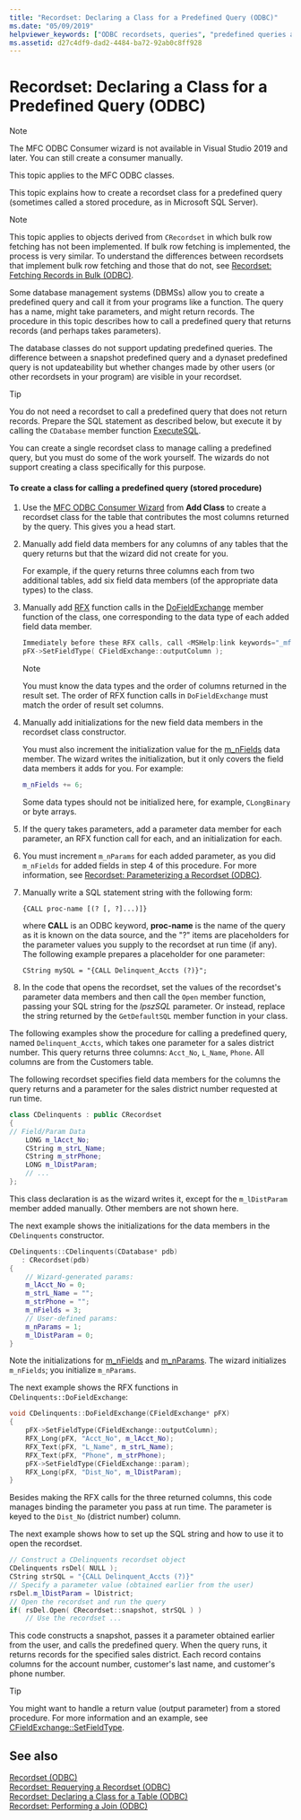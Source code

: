 ```yaml
---
title: "Recordset: Declaring a Class for a Predefined Query (ODBC)"
ms.date: "05/09/2019"
helpviewer_keywords: ["ODBC recordsets, queries", "predefined queries and recordsets", "stored procedures, and recordsets", "recordsets, predefined queries", "recordsets, stored procedures"]
ms.assetid: d27c4df9-dad2-4484-ba72-92ab0c8ff928
---
```

# Recordset: Declaring a Class for a Predefined Query (ODBC)

> [!NOTE]
> The MFC ODBC Consumer wizard is not available in Visual Studio 2019 and later. You can still create a consumer manually.

This topic applies to the MFC ODBC classes.

This topic explains how to create a recordset class for a predefined query (sometimes called a stored procedure, as in Microsoft SQL Server).

> [!NOTE]
>  This topic applies to objects derived from `CRecordset` in which bulk row fetching has not been implemented. If bulk row fetching is implemented, the process is very similar. To understand the differences between recordsets that implement bulk row fetching and those that do not, see [Recordset: Fetching Records in Bulk (ODBC)](../../data/odbc/recordset-fetching-records-in-bulk-odbc.md).

Some database management systems (DBMSs) allow you to create a predefined query and call it from your programs like a function. The query has a name, might take parameters, and might return records. The procedure in this topic describes how to call a predefined query that returns records (and perhaps takes parameters).

The database classes do not support updating predefined queries. The difference between a snapshot predefined query and a dynaset predefined query is not updateability but whether changes made by other users (or other recordsets in your program) are visible in your recordset.

> [!TIP]
>  You do not need a recordset to call a predefined query that does not return records. Prepare the SQL statement as described below, but execute it by calling the `CDatabase` member function [ExecuteSQL](../../mfc/reference/cdatabase-class.md#executesql).

You can create a single recordset class to manage calling a predefined query, but you must do some of the work yourself. The wizards do not support creating a class specifically for this purpose.

#### To create a class for calling a predefined query (stored procedure)

1. Use the [MFC ODBC Consumer Wizard](../../mfc/reference/adding-an-mfc-odbc-consumer.md) from **Add Class** to create a recordset class for the table that contributes the most columns returned by the query. This gives you a head start.

1. Manually add field data members for any columns of any tables that the query returns but that the wizard did not create for you.

   For example, if the query returns three columns each from two additional tables, add six field data members (of the appropriate data types) to the class.

1. Manually add [RFX](../../data/odbc/record-field-exchange-rfx.md) function calls in the [DoFieldExchange](../../mfc/reference/crecordset-class.md#dofieldexchange) member function of the class, one corresponding to the data type of each added field data member.

    ```cpp
    Immediately before these RFX calls, call <MSHelp:link keywords="_mfc_CFieldExchange.3a3a.SetFieldType" TABINDEX="0">SetFieldType</MSHelp:link>, as shown here:
    pFX->SetFieldType( CFieldExchange::outputColumn );
    ```

    > [!NOTE]
    >  You must know the data types and the order of columns returned in the result set. The order of RFX function calls in `DoFieldExchange` must match the order of result set columns.

1. Manually add initializations for the new field data members in the recordset class constructor.

   You must also increment the initialization value for the [m_nFields](../../mfc/reference/crecordset-class.md#m_nfields) data member. The wizard writes the initialization, but it only covers the field data members it adds for you. For example:

    ```cpp
    m_nFields += 6;
    ```

   Some data types should not be initialized here, for example, `CLongBinary` or byte arrays.

1. If the query takes parameters, add a parameter data member for each parameter, an RFX function call for each, and an initialization for each.

1. You must increment `m_nParams` for each added parameter, as you did `m_nFields` for added fields in step 4 of this procedure. For more information, see [Recordset: Parameterizing a Recordset (ODBC)](../../data/odbc/recordset-parameterizing-a-recordset-odbc.md).

1. Manually write a SQL statement string with the following form:

    ```
    {CALL proc-name [(? [, ?]...)]}
    ```

   where **CALL** is an ODBC keyword, **proc-name** is the name of the query as it is known on the data source, and the "?" items are placeholders for the parameter values you supply to the recordset at run time (if any). The following example prepares a placeholder for one parameter:

    ```
    CString mySQL = "{CALL Delinquent_Accts (?)}";
    ```

1. In the code that opens the recordset, set the values of the recordset's parameter data members and then call the `Open` member function, passing your SQL string for the *lpszSQL* parameter. Or instead, replace the string returned by the `GetDefaultSQL` member function in your class.

The following examples show the procedure for calling a predefined query, named `Delinquent_Accts`, which takes one parameter for a sales district number. This query returns three columns: `Acct_No`, `L_Name`, `Phone`. All columns are from the Customers table.

The following recordset specifies field data members for the columns the query returns and a parameter for the sales district number requested at run time.

```cpp
class CDelinquents : public CRecordset
{
// Field/Param Data
    LONG m_lAcct_No;
    CString m_strL_Name;
    CString m_strPhone;
    LONG m_lDistParam;
    // ...
};
```

This class declaration is as the wizard writes it, except for the `m_lDistParam` member added manually. Other members are not shown here.

The next example shows the initializations for the data members in the `CDelinquents` constructor.

```cpp
CDelinquents::CDelinquents(CDatabase* pdb)
   : CRecordset(pdb)
{
    // Wizard-generated params:
    m_lAcct_No = 0;
    m_strL_Name = "";
    m_strPhone = "";
    m_nFields = 3;
    // User-defined params:
    m_nParams = 1;
    m_lDistParam = 0;
}
```

Note the initializations for [m_nFields](../../mfc/reference/crecordset-class.md#m_nfields) and [m_nParams](../../mfc/reference/crecordset-class.md#m_nparams). The wizard initializes `m_nFields`; you initialize `m_nParams`.

The next example shows the RFX functions in `CDelinquents::DoFieldExchange`:

```cpp
void CDelinquents::DoFieldExchange(CFieldExchange* pFX)
{
    pFX->SetFieldType(CFieldExchange::outputColumn);
    RFX_Long(pFX, "Acct_No", m_lAcct_No);
    RFX_Text(pFX, "L_Name", m_strL_Name);
    RFX_Text(pFX, "Phone", m_strPhone);
    pFX->SetFieldType(CFieldExchange::param);
    RFX_Long(pFX, "Dist_No", m_lDistParam);
}
```

Besides making the RFX calls for the three returned columns, this code manages binding the parameter you pass at run time. The parameter is keyed to the `Dist_No` (district number) column.

The next example shows how to set up the SQL string and how to use it to open the recordset.

```cpp
// Construct a CDelinquents recordset object
CDelinquents rsDel( NULL );
CString strSQL = "{CALL Delinquent_Accts (?)}"
// Specify a parameter value (obtained earlier from the user)
rsDel.m_lDistParam = lDistrict;
// Open the recordset and run the query
if( rsDel.Open( CRecordset::snapshot, strSQL ) )
    // Use the recordset ...
```

This code constructs a snapshot, passes it a parameter obtained earlier from the user, and calls the predefined query. When the query runs, it returns records for the specified sales district. Each record contains columns for the account number, customer's last name, and customer's phone number.

> [!TIP]
>  You might want to handle a return value (output parameter) from a stored procedure. For more information and an example, see [CFieldExchange::SetFieldType](../../mfc/reference/cfieldexchange-class.md#setfieldtype).

## See also

[Recordset (ODBC)](../../data/odbc/recordset-odbc.md)<br/>
[Recordset: Requerying a Recordset (ODBC)](../../data/odbc/recordset-requerying-a-recordset-odbc.md)<br/>
[Recordset: Declaring a Class for a Table (ODBC)](../../data/odbc/recordset-declaring-a-class-for-a-table-odbc.md)<br/>
[Recordset: Performing a Join (ODBC)](../../data/odbc/recordset-performing-a-join-odbc.md)